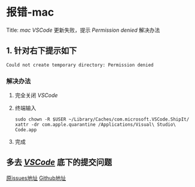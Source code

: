 # 报错-mac

Title: *mac VSCode* 更新失败，提示 *Permission denied* 解决办法

## 1. 针对右下提示如下

```error
Could not create temporary directory: Permission denied
```

### 解决办法

1. 完全关闭 *VSCode*
2. 终端输入

    ```shell
    sudo chown -R $USER ~/Library/Caches/com.microsoft.VSCode.ShipIt/
    xattr -dr com.apple.quarantine /Applications/Visual\ Studio\ Code.app
    ```

3. 完成

## 多去 *[VSCode][Github]* 底下的提交问题

[原issues地址][Issues]
[Github地址][Github]

[Github]:https://github.com/microsoft/vscode

[Issues]:https://github.com/Microsoft/vscode/issues/7426